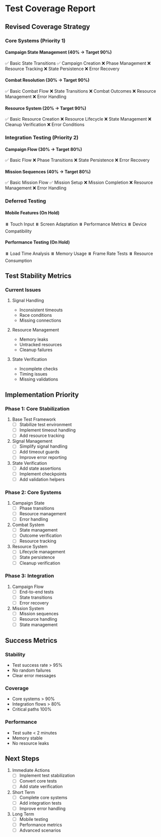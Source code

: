 # Test Coverage Report

## Revised Coverage Strategy

### Core Systems (Priority 1)

#### Campaign State Management (40% → Target 90%)
✅ Basic State Transitions
✅ Campaign Creation
❌ Phase Management
❌ Resource Tracking
❌ State Persistence
❌ Error Recovery

#### Combat Resolution (30% → Target 90%)
✅ Basic Combat Flow
❌ State Transitions
❌ Combat Outcomes
❌ Resource Management
❌ Error Handling

#### Resource System (20% → Target 90%)
✅ Basic Resource Creation
❌ Resource Lifecycle
❌ State Management
❌ Cleanup Verification
❌ Error Conditions

### Integration Testing (Priority 2)

#### Campaign Flow (30% → Target 80%)
✅ Basic Flow
❌ Phase Transitions
❌ State Persistence
❌ Error Recovery

#### Mission Sequences (40% → Target 80%)
✅ Basic Mission Flow
✅ Mission Setup
❌ Mission Completion
❌ Resource Management
❌ Error Handling

### Deferred Testing

#### Mobile Features (On Hold)
⏸️ Touch Input
⏸️ Screen Adaptation
⏸️ Performance Metrics
⏸️ Device Compatibility

#### Performance Testing (On Hold)
⏸️ Load Time Analysis
⏸️ Memory Usage
⏸️ Frame Rate Tests
⏸️ Resource Consumption

## Test Stability Metrics

### Current Issues
1. Signal Handling
   - Inconsistent timeouts
   - Race conditions
   - Missing connections

2. Resource Management
   - Memory leaks
   - Untracked resources
   - Cleanup failures

3. State Verification
   - Incomplete checks
   - Timing issues
   - Missing validations

## Implementation Priority

### Phase 1: Core Stabilization
1. Base Test Framework
   - [ ] Stabilize test environment
   - [ ] Implement timeout handling
   - [ ] Add resource tracking

2. Signal Management
   - [ ] Simplify signal handling
   - [ ] Add timeout guards
   - [ ] Improve error reporting

3. State Verification
   - [ ] Add state assertions
   - [ ] Implement checkpoints
   - [ ] Add validation helpers

### Phase 2: Core Systems
1. Campaign State
   - [ ] Phase transitions
   - [ ] Resource management
   - [ ] Error handling

2. Combat System
   - [ ] State management
   - [ ] Outcome verification
   - [ ] Resource tracking

3. Resource System
   - [ ] Lifecycle management
   - [ ] State persistence
   - [ ] Cleanup verification

### Phase 3: Integration
1. Campaign Flow
   - [ ] End-to-end tests
   - [ ] State transitions
   - [ ] Error recovery

2. Mission System
   - [ ] Mission sequences
   - [ ] Resource handling
   - [ ] State management

## Success Metrics

### Stability
- Test success rate > 95%
- No random failures
- Clear error messages

### Coverage
- Core systems > 90%
- Integration flows > 80%
- Critical paths 100%

### Performance
- Test suite < 2 minutes
- Memory stable
- No resource leaks

## Next Steps

1. Immediate Actions
   - [ ] Implement test stabilization
   - [ ] Convert core tests
   - [ ] Add state verification

2. Short Term
   - [ ] Complete core systems
   - [ ] Add integration tests
   - [ ] Improve error handling

3. Long Term
   - [ ] Mobile testing
   - [ ] Performance metrics
   - [ ] Advanced scenarios 